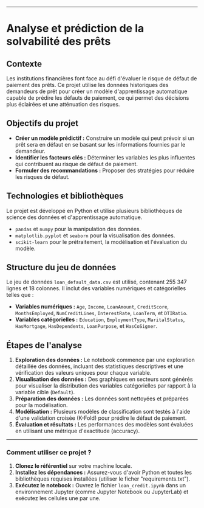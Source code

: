-----

# Analyse et prédiction de la solvabilité des prêts

## Contexte

Les institutions financières font face au défi d'évaluer le risque de défaut de paiement des prêts. Ce projet utilise les données historiques des demandeurs de prêt pour créer un modèle d'apprentissage automatique capable de prédire les défauts de paiement, ce qui permet des décisions plus éclairées et une atténuation des risques.

## Objectifs du projet

  * **Créer un modèle prédictif :** Construire un modèle qui peut prévoir si un prêt sera en défaut en se basant sur les informations fournies par le demandeur.
  * **Identifier les facteurs clés :** Déterminer les variables les plus influentes qui contribuent au risque de défaut de paiement.
  * **Formuler des recommandations :** Proposer des stratégies pour réduire les risques de défaut.

## Technologies et bibliothèques

Le projet est développé en Python et utilise plusieurs bibliothèques de science des données et d'apprentissage automatique.

  * `pandas` et `numpy` pour la manipulation des données.
  * `matplotlib.pyplot` et `seaborn` pour la visualisation des données.
  * `scikit-learn` pour le prétraitement, la modélisation et l'évaluation du modèle.

## Structure du jeu de données

Le jeu de données `loan_default_data.csv` est utilisé, contenant 255 347 lignes et 18 colonnes. Il inclut des variables numériques et catégorielles telles que :

  * **Variables numériques :** `Age`, `Income`, `LoanAmount`, `CreditScore`, `MonthsEmployed`, `NumCreditLines`, `InterestRate`, `LoanTerm`, et `DTIRatio`.
  * **Variables catégorielles :** `Education`, `EmploymentType`, `MaritalStatus`, `HasMortgage`, `HasDependents`, `LoanPurpose`, et `HasCoSigner`.

## Étapes de l'analyse

1.  **Exploration des données :** Le notebook commence par une exploration détaillée des données, incluant des statistiques descriptives et une vérification des valeurs uniques pour chaque variable.
2.  **Visualisation des données :** Des graphiques en secteurs sont générés pour visualiser la distribution des variables catégorielles par rapport à la variable cible (`Default`).
3.  **Préparation des données :** Les données sont nettoyées et préparées pour la modélisation.
4.  **Modélisation :** Plusieurs modèles de classification sont testés à l'aide d'une validation croisée (K-Fold) pour prédire le défaut de paiement.
5.  **Évaluation et résultats :** Les performances des modèles sont évaluées en utilisant une métrique d'exactitude (accuracy).

-----

### Comment utiliser ce projet ?

1.  **Clonez le référentiel** sur votre machine locale.
2.  **Installez les dépendances :** Assurez-vous d'avoir Python et toutes les bibliothèques requises installées (utiliser le ficher "requirements.txt").
3.  **Exécutez le notebook :** Ouvrez le fichier `loan_credit.ipynb` dans un environnement Jupyter (comme Jupyter Notebook ou JupyterLab) et exécutez les cellules une par une.

